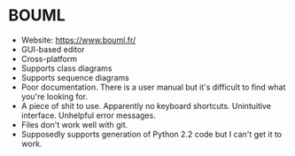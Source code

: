 # BOUML

* Website: https://www.bouml.fr/
* GUI-based editor
* Cross-platform
* Supports class diagrams
* Supports sequence diagrams
* Poor documentation. There is a user manual but it's difficult to find what you're looking for.
* A piece of shit to use. Apparently no keyboard shortcuts. Unintuitive interface. Unhelpful error messages.
* Files don't work well with git.
* Supposedly supports generation of Python 2.2 code but I can't get it to work.
